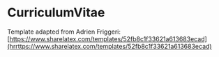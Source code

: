 # CurriculumVitae
Template adapted from Adrien Friggeri:
[https://www.sharelatex.com/templates/52fb8c1f33621a613683ecad](hrrttps://www.sharelatex.com/templates/52fb8c1f33621a613683ecad)

